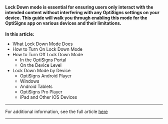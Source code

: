 #### Lock Down mode is essential for ensuring users only interact with the intended content without interfering with any OptiSigns settings on your device. This guide will walk you through enabling this mode for the OptiSigns app on various devices and their limitations.

**In this article:**

  * What Lock Down Mode Does
  * How to Turn On Lock Down Mode
  * How to Turn Off Lock Down Mode
    * In the OptiSigns Portal
    * On the Device Level
  * Lock Down Mode by Device
    * OptiSigns Android Player
    * Windows
    * Android Tablets
    * OptiSigns Pro Player
    * iPad and Other iOS Devices



* * *

For additional information, see the full article [here](https://support.optisigns.com/hc/en-us/articles/30310366838803)

---
